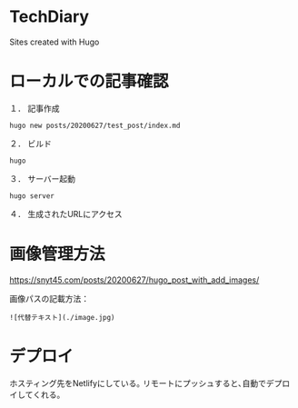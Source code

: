 # TechDiary
Sites created with Hugo

# ローカルでの記事確認
１． 記事作成
```
hugo new posts/20200627/test_post/index.md
```

２． ビルド
```
hugo
```

３． サーバー起動
```
hugo server
```

４． 生成されたURLにアクセス


# 画像管理方法
https://snyt45.com/posts/20200627/hugo_post_with_add_images/

画像パスの記載方法：
```
![代替テキスト](./image.jpg)
```

# デプロイ
ホスティング先をNetlifyにしている｡
リモートにプッシュすると､自動でデプロイしてくれる｡
